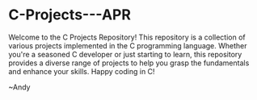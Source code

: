 # C-Projects---APR
Welcome to the C Projects Repository! This repository is a collection of various projects implemented in the C programming language. 
Whether you're a seasoned C developer or just starting to learn, this repository provides a diverse range of projects to help you grasp the fundamentals and enhance your skills. Happy coding in C! 

~Andy
